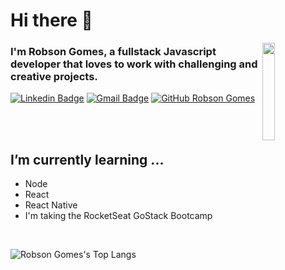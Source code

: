 # Hi there 👋

<img width="20%" align="right" alt="" src="https://github.com/robsonfgomes/robsonfgomes/blob/master/images/launch_day.svg" />

### I'm Robson Gomes, a fullstack Javascript developer that loves to work with challenging and creative projects.

[![Linkedin Badge](https://img.shields.io/badge/-LinkedIn-blue?style=flat-square&logo=Linkedin&logoColor=white&link=https://www.linkedin.com/in/robson-gomes-575396b5/)](https://www.linkedin.com/in/robson-gomes-575396b5/) 
[![Gmail Badge](https://img.shields.io/badge/-Gmail-Red?style=flat-square&logo=Gmail&logoColor=white&link=mailto:fgomes.robson@gmail.com)](mailto:fgomes.robson@gmail.com)
[![GitHub Robson Gomes](https://img.shields.io/github/followers/robsonfgomes?label=follow&style=social)](https://github.com/robsonfgomes)
&nbsp; 
&nbsp;
&nbsp;

<!--
## Some languages and tools I like to use
-->


&nbsp;
&nbsp;

## I’m currently learning ...
- Node
- React
- React Native
- I'm taking the RocketSeat GoStack Bootcamp

&nbsp;
&nbsp;


![Robson Gomes's Top Langs](https://github-readme-stats.vercel.app/api/top-langs/?username=robsonfgomes&layout=compact)

<!--
![Robson Gomes's github stats](https://github-readme-stats.vercel.app/api?username=robsonfgomes&show_icons=true) 
-->

<!--
Here are some ideas to get you started:

- 🔭 I’m currently working on ...
- 🌱 I’m currently learning ...
- 👯 I’m looking to collaborate on ...
- 🤔 I’m looking for help with ...
- 💬 Ask me about ...
- 📫 How to reach me: ...
- 😄 Pronouns: ...
- ⚡ Fun fact: ...
-->
